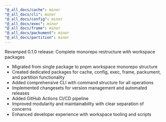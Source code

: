 ```yaml
---
"@_all_docs/cache": minor
"@_all_docs/cli": minor
"@_all_docs/config": minor
"@_all_docs/exec": minor
"@_all_docs/frame": minor
"@_all_docs/packument": minor
"@_all_docs/partition": minor
---
```


Revamped 0.1.0 release: Complete monorepo restructure with workspace packages

- Migrated from single package to pnpm workspace monorepo structure
- Created dedicated packages for cache, config, exec, frame, packument, and partition functionality
- Added comprehensive CLI with command structure for all operations
- Implemented changesets for version management and automated releases
- Added GitHub Actions CI/CD pipeline
- Improved modularity and maintainability with clear separation of concerns
- Enhanced developer experience with workspace tooling and scripts